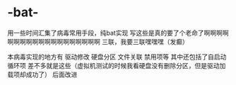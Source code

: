 # -bat-
用一些时间汇集了病毒常用手段，纯bat实现
写这些是真的要了个老命了啊啊啊啊啊啊啊啊啊啊啊啊啊啊啊啊啊啊啊
三联，我要三联嘿嘿嘿（发癫）


本病毒实现的地方有 驱动修改 硬盘分区 文件关联 禁用项等
其中还包括了自启动循环项 差不多就是这些（虚拟机测试的时候我看硬盘没有删除分区，但是驱动加载项却成功了）
后面改进
